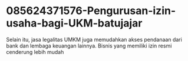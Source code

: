 # 085624371576-Pengurusan-izin-usaha-bagi-UKM-batujajar
Selain itu, jasa legalitas UMKM juga memudahkan akses pendanaan dari bank dan lembaga keuangan lainnya. Bisnis yang memiliki izin resmi cenderung lebih mudah 
